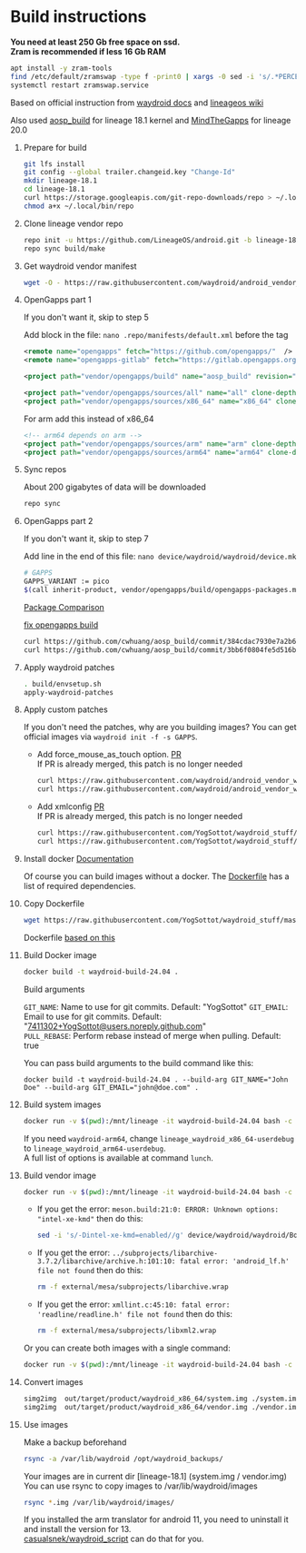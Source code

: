 # Build instructions

**You need at least 250 Gb free space on ssd.**  
**Zram is recommended if less 16 Gb RAM**

```bash
apt install -y zram-tools
find /etc/default/zramswap -type f -print0 | xargs -0 sed -i 's/.*PERCENT=.*/PERCENT=100/g'
systemctl restart zramswap.service
```

Based on official instruction from [waydroid docs](https://docs.waydro.id/development/compile-waydroid-lineage-os-based-images) and [lineageos wiki](https://wiki.lineageos.org/emulator)  

Also used [aosp_build](https://github.com/opengapps/aosp_build) for lineage 18.1 kernel and [MindTheGapps](https://gitlab.com/MindTheGapps/vendor_gapps/) for lineage 20.0  

1. Prepare for build

    ```bash
    git lfs install
    git config --global trailer.changeid.key "Change-Id"
    mkdir lineage-18.1
    cd lineage-18.1
    curl https://storage.googleapis.com/git-repo-downloads/repo > ~/.local/bin/repo
    chmod a+x ~/.local/bin/repo
    ```

2. Clone lineage vendor repo

    ```bash
    repo init -u https://github.com/LineageOS/android.git -b lineage-18.1 --git-lfs
    repo sync build/make
    ```

3. Get waydroid vendor manifest

    ```bash
    wget -O - https://raw.githubusercontent.com/waydroid/android_vendor_waydroid/lineage-18.1/manifest_scripts/generate-manifest.sh | bash
    ```

4. OpenGapps part 1

    If you don't want it, skip to step 5

    Add block in the file: ```nano .repo/manifests/default.xml``` before the </manifest> tag

    ```xml
    <remote name="opengapps" fetch="https://github.com/opengapps/"  />
    <remote name="opengapps-gitlab" fetch="https://gitlab.opengapps.org/opengapps/"  />

    <project path="vendor/opengapps/build" name="aosp_build" revision="master" remote="opengapps" />

    <project path="vendor/opengapps/sources/all" name="all" clone-depth="1" revision="master" remote="opengapps-gitlab" />
    <project path="vendor/opengapps/sources/x86_64" name="x86_64" clone-depth="1" revision="master" remote="opengapps-gitlab" />
    ```

    For arm add this instead of x86_64

    ```xml
    <!-- arm64 depends on arm -->
    <project path="vendor/opengapps/sources/arm" name="arm" clone-depth="1" revision="master" remote="opengapps-gitlab" />
    <project path="vendor/opengapps/sources/arm64" name="arm64" clone-depth="1" revision="master" remote="opengapps-gitlab" />
    ```

5. Sync repos

   About 200 gigabytes of data will be downloaded

    ```bash
    repo sync
    ```

6. OpenGapps part 2

    If you don't want it, skip to step 7

    Add line in the end of this file: ```nano device/waydroid/waydroid/device.mk```

    ```bash
    # GAPPS
    GAPPS_VARIANT := pico
    $(call inherit-product, vendor/opengapps/build/opengapps-packages.mk)
    ```

    [Package Comparison](https://github.com/opengapps/opengapps/wiki/Package-Comparison)

    [fix opengapps build](https://github.com/opengapps/aosp_build/pull/222)

    ```bash
    curl https://github.com/cwhuang/aosp_build/commit/384cdac7930e7a2b67fd287cfae943fdaf7e5ca3.patch | git -C vendor/opengapps/build apply -v --index
    curl https://github.com/cwhuang/aosp_build/commit/3bb6f0804fe5d516b6b0bc68d8a45a2e57f147d5.patch | git -C vendor/opengapps/build apply -v --index
    ```

7. Apply waydroid patches

    ```bash
    . build/envsetup.sh
    apply-waydroid-patches
    ```

8. Apply custom patches

    If you don't need the patches, why are you building images? You can get official images via ```waydroid init -f -s GAPPS```.

    * Add force_mouse_as_touch option. [PR](https://github.com/waydroid/android_vendor_waydroid/pull/33)  
       If PR is already merged, this patch is no longer needed

        ```bash
        curl https://raw.githubusercontent.com/waydroid/android_vendor_waydroid/828afefb59ccce46e089756e95e15e6191e272f1/waydroid-patches/base-patches-30/frameworks/base/0051-Force-mouse-event-as-touch-1-2.patch | git -C frameworks/base/ apply -v --index
        curl https://raw.githubusercontent.com/waydroid/android_vendor_waydroid/828afefb59ccce46e089756e95e15e6191e272f1/waydroid-patches/base-patches-30/frameworks/native/0015-Force-mouse-event-as-touch-2-2.patch | git -C frameworks/native/ apply -v --index
        ```

    * Add xmlconfig [PR](https://github.com/waydroid/android_external_mesa3d/pull/8)  
        If PR is already merged, this patch is no longer needed

        ```bash
        curl https://raw.githubusercontent.com/YogSottot/waydroid_stuff/master/kernel_build/lineage-18.1/0001-patch-30-Enable-xmlconfig-on-Android-01.patch | git -C external/mesa/ apply -v --index
        curl https://raw.githubusercontent.com/YogSottot/waydroid_stuff/master/kernel_build/lineage-18.1/0001-patch-30-Enable-xmlconfig-on-Android-02.patch | git -C external/mesa/ apply -v --index
        ```

9. Install docker
    [Documentation](https://docs.docker.com/desktop/install/linux-install/)  

    Of course you can build images without a docker. The [Dockerfile](../Dockerfile) has a list of required dependencies.

10. Copy Dockerfile

    ```bash
    wget https://raw.githubusercontent.com/YogSottot/waydroid_stuff/master/kernel_build/Dockerfile
    ```

    Dockerfile [based on this](https://github.com/rabilrbl/kernel-build/)

11. Build Docker image

    ```bash
    docker build -t waydroid-build-24.04 .
    ```

    Build arguments

    ```GIT_NAME```: Name to use for git commits. Default: "YogSottot"
    ```GIT_EMAIL```: Email to use for git commits. Default: "<7411302+YogSottot@users.noreply.github.com>"  
    ```PULL_REBASE```: Perform rebase instead of merge when pulling. Default: true

    You can pass build arguments to the build command like this:

    ```docker build -t waydroid-build-24.04 . --build-arg GIT_NAME="John Doe" --build-arg GIT_EMAIL="john@doe.com" .```

12. Build system images

    ```bash
    docker run -v $(pwd):/mnt/lineage -it waydroid-build-24.04 bash -c 'cd /mnt/lineage && ccache -M 50G && . build/envsetup.sh && lunch lineage_waydroid_x86_64-userdebug && make systemimage -j$(nproc --all)' 
    ```

    If you need ```waydroid-arm64```, change ```lineage_waydroid_x86_64-userdebug``` to ```lineage_waydroid_arm64-userdebug```.  
    A full list of options is available at command ```lunch```.  

13. Build vendor image

    ```bash
    docker run -v $(pwd):/mnt/lineage -it waydroid-build-24.04 bash -c 'cd /mnt/lineage && ccache -M 50G && . build/envsetup.sh && lunch lineage_waydroid_x86_64-userdebug && make vendorimage -j$(nproc --all)' 
    ```

      * If you get the error: ```meson.build:21:0: ERROR: Unknown options: "intel-xe-kmd"``` then do this:

          ```bash
          sed -i 's/-Dintel-xe-kmd=enabled//g' device/waydroid/waydroid/BoardConfig.mk
          ```

      * If you get the error: ```../subprojects/libarchive-3.7.2/libarchive/archive.h:101:10: fatal error: 'android_lf.h' file not found``` then do this:

        ```bash
        rm -f external/mesa/subprojects/libarchive.wrap
        ```

      * If you get the error: ```xmllint.c:45:10: fatal error: 'readline/readline.h' file not found``` then do this:

        ```bash
        rm -f external/mesa/subprojects/libxml2.wrap
        ```

    Or you can create both images with a single command:

    ```bash
    docker run -v $(pwd):/mnt/lineage -it waydroid-build-24.04 bash -c 'cd /mnt/lineage && ccache -M 50G && . build/envsetup.sh && lunch lineage_waydroid_x86_64-userdebug && make systemimage -j$(nproc --all) && make vendorimage -j$(nproc --all)' 
    ```

14. Convert images

    ```bash
    simg2img  out/target/product/waydroid_x86_64/system.img ./system.img
    simg2img  out/target/product/waydroid_x86_64/vendor.img ./vendor.img
    ```

15. Use images

    Make a backup beforehand

    ```bash
    rsync -a /var/lib/waydroid /opt/waydroid_backups/
    ```

    Your images are in current dir [lineage-18.1] (system.img / vendor.img)
    You can use rsync to copy images to /var/lib/waydroid/images  

    ```bash
    rsync *.img /var/lib/waydroid/images/
    ```

    If you installed the arm translator for android 11, you need to uninstall it and install the version for 13.  
    [casualsnek/waydroid_script](https://github.com/casualsnek/waydroid_script) can do that for you.
